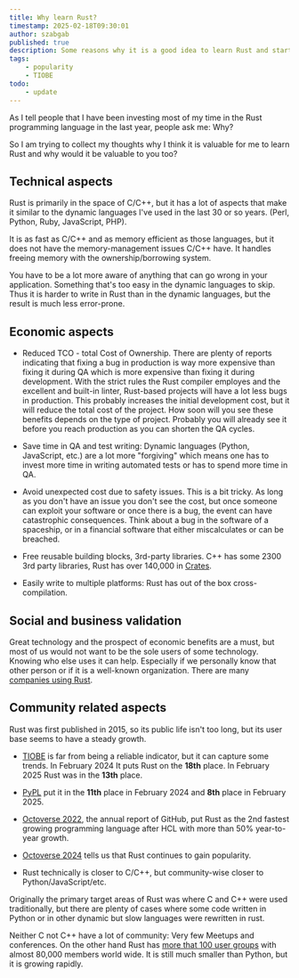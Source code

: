 ```yaml
---
title: Why learn Rust?
timestamp: 2025-02-18T09:30:01
author: szabgab
published: true
description: Some reasons why it is a good idea to learn Rust and start considering moving to Rust.
tags:
    - popularity
    - TIOBE
todo:
    - update
---
```


As I tell people that I have been investing most of my time in the Rust programming language in the last year, people ask me: Why?

So I am trying to collect my thoughts why I think it is valuable for me to learn Rust and why would it be valuable to you too?

## Technical aspects

Rust is primarily in the space of C/C++, but it has a lot of aspects that make it similar to the dynamic languages I've used in the last 30 or so years. (Perl, Python, Ruby, JavaScript, PHP).

It is as fast as C/C++ and as memory efficient as those languages, but it does not have the memory-management issues C/C++ have. It handles freeing memory with the ownership/borrowing system.

You have to be a lot more aware of anything that can go wrong in your application. Something that's too easy in the dynamic languages to skip. Thus it is harder to write in Rust than in the dynamic languages, but the result is much less error-prone.


## Economic aspects

* Reduced TCO - total Cost of Ownership. There are plenty of reports indicating that fixing a bug in production is way more expensive than fixing it during QA which is more expensive than fixing it during development. With the strict rules the Rust compiler employes and the excellent and built-in linter, Rust-based projects will have a lot less bugs in production. This probably increases the initial development cost, but it will reduce the total cost of the project. How soon will you see these benefits depends on the type of project. Probably you will already see it before you reach production as you can shorten the QA cycles.


* Save time in QA and test writing: Dynamic languages (Python, JavaScript, etc.) are a lot more "forgiving" which means one has to invest more time in writing automated tests or has to spend more time in QA.

* Avoid unexpected cost due to safety issues. This is a bit tricky. As long as you don't have an issue you don't see the cost, but once someone can exploit your software or once there is a bug, the event can have catastrophic consequences. Think about a bug in the software of a spaceship, or in a financial software that either miscalculates or can be breached.

* Free reusable building blocks, 3rd-party libraries. C++ has some 2300 3rd party libraries, Rust has over 140,000 in [Crates](https://crates.io/).

* Easily write to multiple platforms: Rust has out of the box cross-compilation.


## Social and business validation

Great technology and the prospect of economic benefits are a must, but most of us would not want to be the sole users of some technology. Knowing who else uses it can help.
Especially if we personally know that other person or if it is a well-known organization. There are many [companies using Rust](/companies).

## Community related aspects


Rust was first published in 2015, so its public life isn't too long, but its user base seems to have a steady growth.


* [TIOBE](https://www.tiobe.com/tiobe-index/) is far from being a reliable indicator, but it can capture some trends. In February 2024 It puts Rust on the **18th** place. In February 2025 Rust was in the **13th** place.

* [PyPL](https://pypl.github.io/PYPL.html) put it in the **11th** place in February 2024 and **8th** place in February 2025.


* [Octoverse 2022](https://octoverse.github.com/2022/top-programming-languages), the annual report of GitHub, put Rust as the 2nd fastest growing programming language after HCL with more than 50% year-to-year growth.
* [Octoverse 2024](https://github.blog/news-insights/octoverse/octoverse-2024/) tells us that Rust continues to gain popularity.

* Rust technically is closer to C/C++, but community-wise closer to Python/JavaScript/etc.

Originally the primary target areas of Rust was where C and C++ were used traditionally, but there are plenty of cases where some code written in Python or in other dynamic but slow languages were rewritten in rust.

Neither C not C++ have a lot of community: Very few Meetups and conferences. On the other hand Rust has [more that 100 user groups](/user-groups) with almost 80,000 members world wide.
It is still much smaller than Python, but it is growing rapidly.



